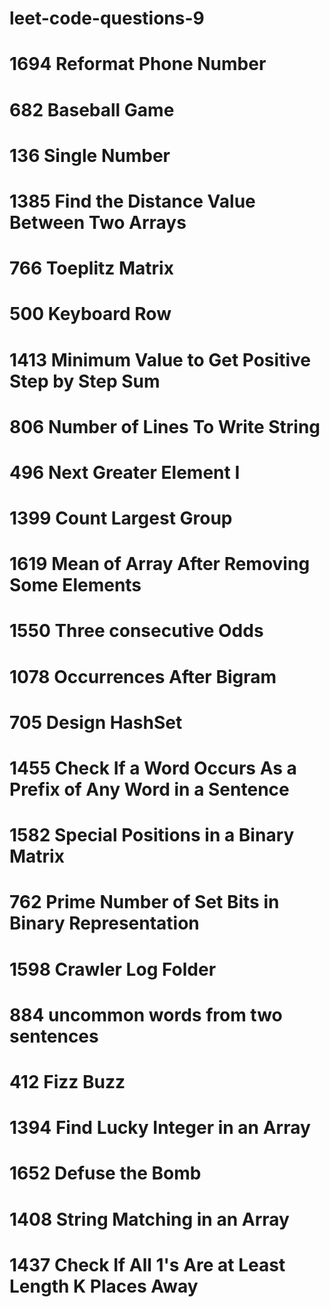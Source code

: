 # leet-code-questions-9

# 1694 Reformat Phone Number

# 682 Baseball Game

# 136 Single Number

# 1385 Find the Distance Value Between Two Arrays

# 766 Toeplitz Matrix

# 500 Keyboard Row

# 1413 Minimum Value to Get Positive Step by Step Sum

# 806 Number of Lines To Write String

# 496 Next Greater Element I

# 1399 Count Largest Group

# 1619 Mean of Array After Removing Some Elements

# 1550 Three consecutive Odds

# 1078 Occurrences After Bigram

# 705 Design HashSet

# 1455 Check If a Word Occurs As a Prefix of Any Word in a Sentence

# 1582 Special Positions in a Binary Matrix

# 762 Prime Number of Set Bits in Binary Representation

# 1598 Crawler Log Folder

# 884 uncommon words from two sentences

# 412 Fizz Buzz

# 1394 Find Lucky Integer in an Array

# 1652 Defuse the Bomb

# 1408 String Matching in an Array

# 1437 Check If All 1's Are at Least Length K Places Away
